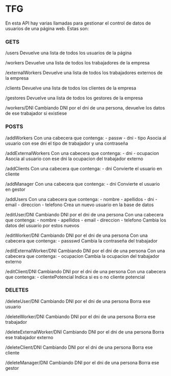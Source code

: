 # TFG
En esta API hay varias llamadas para gestionar el control de datos de usuarios de una página web. Estas son:

### GETS
/users
Devuelve una lista de todos los usuarios de la página

/workers
Devuelve una lista de todos los trabajadores de la empresa

/externalWorkers
Devuelve una lista de todos los trabajadores externos de la empresa

/clients
Devuelve una lista de todos los clientes de la empresa

/gestores
Devuelve una lista de todos los gestores de la empresa

/workers/DNI
Cambiando DNI por el dni de una persona, devuelve los datos de ese trabajador si existiese

### POSTS
/addWorkers
Con una cabecera que contenga: 
    - passw
    - dni
    - tipo
Asocia al usuario con ese dni el tipo de trabajador y una contraseña

/addExternalWorkers
Con una cabecera que contenga: 
    - dni
    - ocupacion
Asocia al usuario con ese dni la ocupacion del trabajador externo

/addClients
Con una cabecera que contenga: 
    - dni
Convierte el usuario en cliente

/addManager
Con una cabecera que contenga: 
    - dni
Convierte el usuario en gestor

/addUsers
Con una cabecera que contenga: 
    - nombre
    - apellidos
    - dni
    - email
    - direccion
    - telefono
Crea un nuevo usuario en la base de datos

/editUser/DNI
Cambiando DNI por el dni de una persona
Con una cabecera que contenga: 
    - nombre
    - apellidos
    - email
    - direccion
    - telefono
Cambia los datos del usuario por estos nuevos

/editWorker/DNI
Cambiando DNI por el dni de una persona
Con una cabecera que contenga: 
    - passswd
Cambia la contraseña del trabajador

/editExternalWorker/DNI
Cambiando DNI por el dni de una persona
Con una cabecera que contenga: 
    - ocupacion
Cambia la ocupacion del trabajador externo

/editClient/DNI
Cambiando DNI por el dni de una persona
Con una cabecera que contenga: 
    - clientePotencial
Indica si es o no cliente potencial

### DELETES
/deleteUser/DNI
Cambiando DNI por el dni de una persona
Borra ese usuario

/deleteWorker/DNI
Cambiando DNI por el dni de una persona
Borra ese trabajador

/deleteExternalWorker/DNI
Cambiando DNI por el dni de una persona
Borra ese trabajador externo

/deleteClient/DNI
Cambiando DNI por el dni de una persona
Borra ese cliente

/deleteManager/DNI
Cambiando DNI por el dni de una persona
Borra ese gestor
